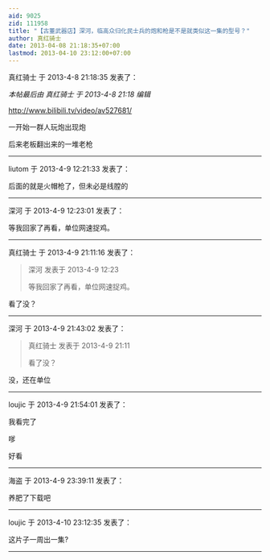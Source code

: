```yaml
---
aid: 9025
zid: 111958
title: "【古董武器店】深河，临高众归化民士兵的炮和枪是不是就类似这一集的型号？"
author: 真红骑士
date: 2013-04-08 21:18:35+07:00
lastmod: 2013-04-10 23:12:00+07:00
---
```


真红骑士 于 2013-4-8 21:18:35 发表了：

_本帖最后由 真红骑士 于 2013-4-8 21:18 编辑_

http://www.bilibili.tv/video/av527681/

一开始一群人玩炮出现炮

后来老板翻出来的一堆老枪

---

liutom 于 2013-4-9 12:21:33 发表了：

后面的就是火帽枪了，但未必是线膛的

---

深河 于 2013-4-9 12:23:01 发表了：

等我回家了再看，单位网速捉鸡。

---

真红骑士 于 2013-4-9 21:11:16 发表了：

> 深河 发表于 2013-4-9 12:23
>
> 等我回家了再看，单位网速捉鸡。

看了没？

---

深河 于 2013-4-9 21:43:02 发表了：

> 真红骑士 发表于 2013-4-9 21:11
>
> 看了没？

没，还在单位

---

loujic 于 2013-4-9 21:54:01 发表了：

我看完了

嗲

好看

---

海盗 于 2013-4-9 23:39:11 发表了：

养肥了下载吧

---

loujic 于 2013-4-10 23:12:35 发表了：

这片子一周出一集?

---
